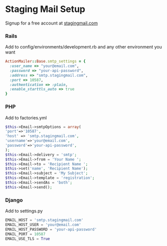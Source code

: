 Staging Mail Setup
==================

Signup for a free account at [stagingmail.com](http://www.stagingmail.com)

### Rails
Add to config/environments/development.rb and any other environment you want
```ruby
ActionMailer::Base.smtp_settings = {
  :user_name => "your@email.com",
  :password => "your-api-password",
  :address => "smtp.stagingmail.com",
  :port => 10587,
  :authentication => :plain,
  :enable_starttls_auto => true
}
```

### PHP

Add to factories.yml
```php
$this->Email->smtpOptions = array(
'port'=>'10587',
'host' => 'smtp.stagingmail.com',
'username'=>'your@email.com',
'password'=>'your-api-password',
);
$this->Email->delivery = 'smtp';
$this->Email->from = 'Your Name ';
$this->Email->to = 'Recipient Name ';
$this->set('name', 'Recipient Name');
$this->Email->subject = 'My Subject';
$this->Email->template = 'registration';
$this->Email->sendAs = 'both';
$this->Email->send();
```

### Django
Add to settings.py
```python
EMAIL_HOST = 'smtp.stagingmail.com'
EMAIL_HOST_USER = 'your@email.com'
EMAIL_HOST_PASSWORD = 'your-api-password'
EMAIL_PORT = 10587
EMAIL_USE_TLS = True
```